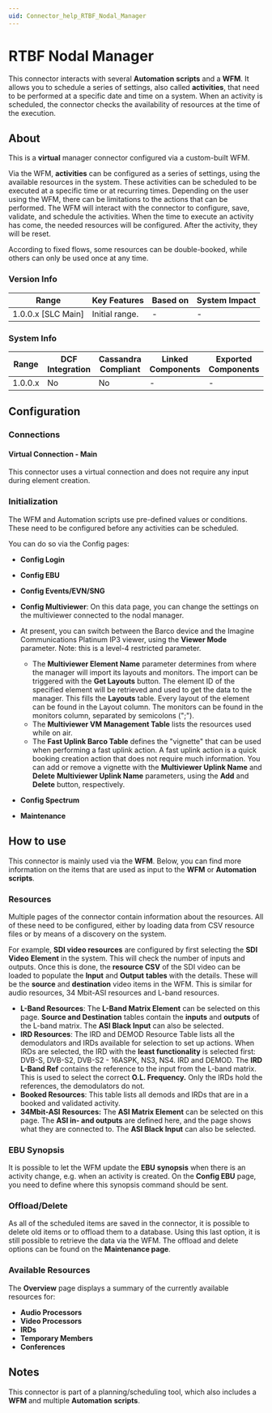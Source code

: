 ```yaml
---
uid: Connector_help_RTBF_Nodal_Manager
---
```


# RTBF Nodal Manager

This connector interacts with several **Automation** **scripts** and a **WFM**. It allows you to schedule a series of settings, also called **activities**, that need to be performed at a specific date and time on a system. When an activity is scheduled, the connector checks the availability of resources at the time of the execution.

## About

This is a **virtual** manager connector configured via a custom-built WFM.

Via the WFM, **activities** can be configured as a series of settings, using the available resources in the system. These activities can be scheduled to be executed at a specific time or at recurring times. Depending on the user using the WFM, there can be limitations to the actions that can be performed. The WFM will interact with the connector to configure, save, validate, and schedule the activities. When the time to execute an activity has come, the needed resources will be configured. After the activity, they will be reset.

According to fixed flows, some resources can be double-booked, while others can only be used once at any time.

### Version Info

| Range                | Key Features     | Based on     | System Impact     |
|----------------------|------------------|--------------|-------------------|
| 1.0.0.x \[SLC Main\] | Initial range.   | \-           | \-                |

### System Info

| Range     | DCF Integration     | Cassandra Compliant     | Linked Components     | Exported Components     |
|-----------|---------------------|-------------------------|-----------------------|-------------------------|
| 1.0.0.x   | No                  | No                      | \-                    | \-                      |

## Configuration

### Connections

#### Virtual Connection - Main

This connector uses a virtual connection and does not require any input during element creation.

### Initialization

The WFM and Automation scripts use pre-defined values or conditions. These need to be configured before any activities can be scheduled.

You can do so via the Config pages:

- **Config Login**

- **Config EBU**

- **Config Events/EVN/SNG**

- **Config Multiviewer**: On this data page, you can change the settings on the multiviewer connected to the nodal manager.

- At present, you can switch between the Barco device and the Imagine Communications Platinum IP3 viewer, using the **Viewer Mode** parameter. Note: this is a level-4 restricted parameter.
  - The **Multiviewer Element Name** parameter determines from where the manager will import its layouts and monitors. The import can be triggered with the **Get Layouts** button. The element ID of the specified element will be retrieved and used to get the data to the manager. This fills the **Layouts** table. Every layout of the element can be found in the Layout column. The monitors can be found in the monitors column, separated by semicolons (";").
  - The **Multiviewer VM Management Table** lists the resources used while on air.
  - The **Fast Uplink Barco Table** defines the "vignette" that can be used when performing a fast uplink action. A fast uplink action is a quick booking creation action that does not require much information. You can add or remove a vignette with the **Multiviewer Uplink Name** and **Delete** **Multiviewer Uplink Name** parameters, using the **Add** and **Delete** button, respectively.

- **Config Spectrum**

- **Maintenance**

## How to use

This connector is mainly used via the **WFM**. Below, you can find more information on the items that are used as input to the **WFM** or **Automation scripts**.

### Resources

Multiple pages of the connector contain information about the resources. All of these need to be configured, either by loading data from CSV resource files or by means of a discovery on the system.

For example, **SDI video resources** are configured by first selecting the **SDI** **Video** **Element** in the system. This will check the number of inputs and outputs. Once this is done, the **resource CSV** of the SDI video can be loaded to populate the **Input** and **Output** **tables** with the details. These will be the **source** and **destination** video items in the WFM. This is similar for audio resources, 34 Mbit-ASI resources and L-band resources.

- **L-Band Resources**: The **L-Band Matrix Element** can be selected on this page. **Source and Destination** tables contain the **inputs** and **outputs** of the L-band matrix. The **ASI Black Input** can also be selected.
- **IRD Resources**: The IRD and DEMOD Resource Table lists all the demodulators and IRDs available for selection to set up actions. When IRDs are selected, the IRD with the **least functionality** is selected first: DVB-S, DVB-S2, DVB-S2 - 16ASPK, NS3, NS4. IRD and DEMOD.
  The **IRD L-Band Ref** contains the reference to the input from the L-band matrix. This is used to select the correct **O.L. Frequency.** Only the IRDs hold the references, the demodulators do not.
- **Booked Resources**: This table lists all demods and IRDs that are in a booked and validated activity.
- **34Mbit-ASI** **Resources:** The **ASI Matrix Element** can be selected on this page. The **ASI in- and outputs** are defined here, and the page shows what they are connected to. The **ASI Black Input** can also be selected.

### EBU Synopsis

It is possible to let the WFM update the **EBU** **synopsis** when there is an activity change, e.g. when an activity is created. On the **Config EBU** page, you need to define where this synopsis command should be sent.

### Offload/Delete

As all of the scheduled items are saved in the connector, it is possible to delete old items or to offload them to a database. Using this last option, it is still possible to retrieve the data via the WFM. The offload and delete options can be found on the **Maintenance page**.

### Available Resources

The **Overview** page displays a summary of the currently available resources for:

- **Audio Processors**
- **Video Processors**
- **IRDs**
- **Temporary Members**
- **Conferences**

## Notes

This connector is part of a planning/scheduling tool, which also includes a **WFM** and multiple **Automation** **scripts**.
